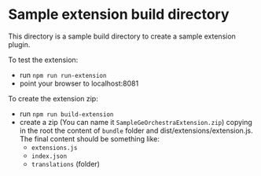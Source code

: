 # Sample extension build directory

This directory is a sample build directory to create a sample extension plugin.

To test the extension:

- run `npm run run-extension`
- point your browser to localhost:8081

To create the extension zip:

- run `npm run build-extension`
- create a zip (You can name it `SampleGeOrchestraExtension.zip`) copying in the root the content of `bundle` folder and dist/extensions/extension.js. The final content should be something like:
  - `extensions.js`
  - `index.json`
  - `translations` (folder)
